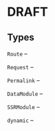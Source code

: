 # DRAFT

## Types

`Route` –

`Request` –

`Permalink` –

`DataModule` –

`SSRModule` –

`dynamic` –
